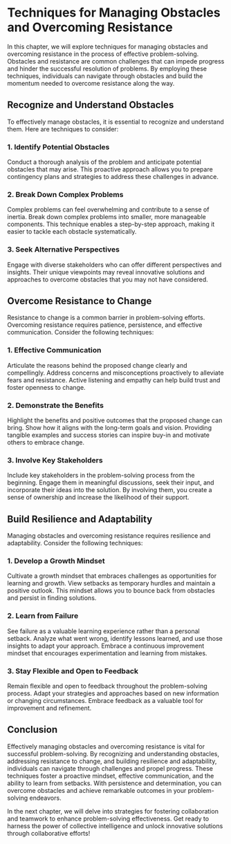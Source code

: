Techniques for Managing Obstacles and Overcoming Resistance
====================================================================

In this chapter, we will explore techniques for managing obstacles and overcoming resistance in the process of effective problem-solving. Obstacles and resistance are common challenges that can impede progress and hinder the successful resolution of problems. By employing these techniques, individuals can navigate through obstacles and build the momentum needed to overcome resistance along the way.

Recognize and Understand Obstacles
----------------------------------

To effectively manage obstacles, it is essential to recognize and understand them. Here are techniques to consider:

### 1. **Identify Potential Obstacles**

Conduct a thorough analysis of the problem and anticipate potential obstacles that may arise. This proactive approach allows you to prepare contingency plans and strategies to address these challenges in advance.

### 2. **Break Down Complex Problems**

Complex problems can feel overwhelming and contribute to a sense of inertia. Break down complex problems into smaller, more manageable components. This technique enables a step-by-step approach, making it easier to tackle each obstacle systematically.

### 3. **Seek Alternative Perspectives**

Engage with diverse stakeholders who can offer different perspectives and insights. Their unique viewpoints may reveal innovative solutions and approaches to overcome obstacles that you may not have considered.

Overcome Resistance to Change
-----------------------------

Resistance to change is a common barrier in problem-solving efforts. Overcoming resistance requires patience, persistence, and effective communication. Consider the following techniques:

### 1. **Effective Communication**

Articulate the reasons behind the proposed change clearly and compellingly. Address concerns and misconceptions proactively to alleviate fears and resistance. Active listening and empathy can help build trust and foster openness to change.

### 2. **Demonstrate the Benefits**

Highlight the benefits and positive outcomes that the proposed change can bring. Show how it aligns with the long-term goals and vision. Providing tangible examples and success stories can inspire buy-in and motivate others to embrace change.

### 3. **Involve Key Stakeholders**

Include key stakeholders in the problem-solving process from the beginning. Engage them in meaningful discussions, seek their input, and incorporate their ideas into the solution. By involving them, you create a sense of ownership and increase the likelihood of their support.

Build Resilience and Adaptability
---------------------------------

Managing obstacles and overcoming resistance requires resilience and adaptability. Consider the following techniques:

### 1. **Develop a Growth Mindset**

Cultivate a growth mindset that embraces challenges as opportunities for learning and growth. View setbacks as temporary hurdles and maintain a positive outlook. This mindset allows you to bounce back from obstacles and persist in finding solutions.

### 2. **Learn from Failure**

See failure as a valuable learning experience rather than a personal setback. Analyze what went wrong, identify lessons learned, and use those insights to adapt your approach. Embrace a continuous improvement mindset that encourages experimentation and learning from mistakes.

### 3. **Stay Flexible and Open to Feedback**

Remain flexible and open to feedback throughout the problem-solving process. Adapt your strategies and approaches based on new information or changing circumstances. Embrace feedback as a valuable tool for improvement and refinement.

Conclusion
----------

Effectively managing obstacles and overcoming resistance is vital for successful problem-solving. By recognizing and understanding obstacles, addressing resistance to change, and building resilience and adaptability, individuals can navigate through challenges and propel progress. These techniques foster a proactive mindset, effective communication, and the ability to learn from setbacks. With persistence and determination, you can overcome obstacles and achieve remarkable outcomes in your problem-solving endeavors.

In the next chapter, we will delve into strategies for fostering collaboration and teamwork to enhance problem-solving effectiveness. Get ready to harness the power of collective intelligence and unlock innovative solutions through collaborative efforts!
